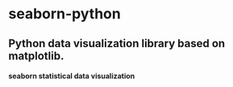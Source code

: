 # seaborn-python
## Python data visualization library based on matplotlib.  
#### seaborn statistical data visualization
   
    
    
